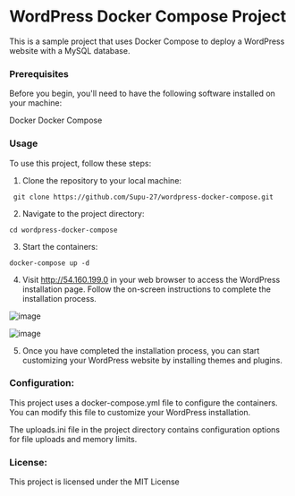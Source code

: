 # WordPress Docker Compose Project

 This is a sample project that uses Docker Compose to deploy a WordPress website with a MySQL database.

### Prerequisites

Before you begin, you'll need to have the following software installed on your machine:

Docker
Docker Compose

### Usage

To use this project, follow these steps:

1. Clone the repository to your local machine:

```
 git clone https://github.com/Supu-27/wordpress-docker-compose.git
```

2. Navigate to the project directory:

```
cd wordpress-docker-compose
```

3. Start the containers:

```
docker-compose up -d
```

4. Visit http://54.160.199.0 in your web browser to access the WordPress installation page. Follow the on-screen instructions to complete the installation process.






![image](https://user-images.githubusercontent.com/125067454/236143997-6dc56f60-6481-4019-826c-9b61cf192ef6.png)












![image](https://user-images.githubusercontent.com/125067454/236144192-bfe19d5e-e0e5-4b95-85a0-525cef35cc39.png)





5. Once you have completed the installation process, you can start customizing your WordPress website by installing themes and plugins.

### Configuration:

This project uses a docker-compose.yml file to configure the containers. You can modify this file to customize your WordPress installation.

The uploads.ini file in the project directory contains configuration options for file uploads and memory limits.

### License:

This project is licensed under the MIT License

